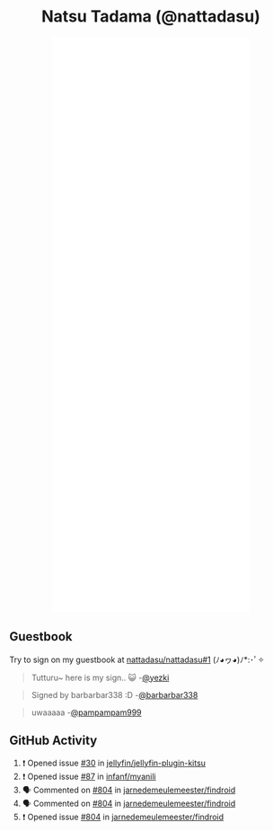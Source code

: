 <div align="center">

# Natsu Tadama (@nattadasu)

![Github Metrics](github-metrics.svg)
</div>

## Guestbook

Try to sign on my guestbook at [nattadasu/nattadasu#1](https://github.com/nattadasu/nattadasu/issues/1) (ﾉ◕ヮ◕)ﾉ\*:･ﾟ✧

<!--START:guestbook-->
> Tutturu~  here is my sign.. :smiley_cat: 
> -[@yezki](https://github.com/yezki)

> Signed by barbarbar338 :D
> -[@barbarbar338](https://github.com/barbarbar338)

> uwaaaaa
> -[@pampampam999](https://github.com/pampampam999)
<!--END:guestbook-->

## GitHub Activity
<!--START_SECTION:activity-->
1. ❗ Opened issue [#30](https://github.com/jellyfin/jellyfin-plugin-kitsu/issues/30) in [jellyfin/jellyfin-plugin-kitsu](https://github.com/jellyfin/jellyfin-plugin-kitsu)
2. ❗ Opened issue [#87](https://github.com/infanf/myanili/issues/87) in [infanf/myanili](https://github.com/infanf/myanili)
3. 🗣 Commented on [#804](https://github.com/jarnedemeulemeester/findroid/issues/804#issuecomment-2275346253) in [jarnedemeulemeester/findroid](https://github.com/jarnedemeulemeester/findroid)
4. 🗣 Commented on [#804](https://github.com/jarnedemeulemeester/findroid/issues/804#issuecomment-2273211252) in [jarnedemeulemeester/findroid](https://github.com/jarnedemeulemeester/findroid)
5. ❗ Opened issue [#804](https://github.com/jarnedemeulemeester/findroid/issues/804) in [jarnedemeulemeester/findroid](https://github.com/jarnedemeulemeester/findroid)
<!--END_SECTION:activity-->
